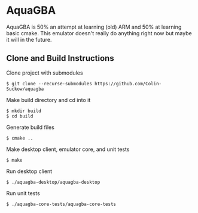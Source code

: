 # AquaGBA

AquaGBA is 50% an attempt at learning (old) ARM and 50% at learning basic cmake. This emulator doesn't really do anything right now but maybe it will in the future.

## Clone and Build Instructions

Clone project with submodules
```
$ git clone --recurse-submodules https://github.com/Colin-Suckow/aquagba
```

Make build directory and cd into it
```
$ mkdir build
$ cd build
```

Generate build files
```
$ cmake ..
```

Make desktop client, emulator core, and unit tests
```
$ make
```

Run desktop client
```
$ ./aquagba-desktop/aquagba-desktop 
```

Run unit tests
```
$ ./aquagba-core-tests/aquagba-core-tests
```


